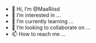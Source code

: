 - 👋 Hi, I’m @MaaRiisd
- 👀 I’m interested in ...
- 🌱 I’m currently learning ...
- 💞️ I’m looking to collaborate on ...
- 📫 How to reach me ...

<!---
MaaRiisd/MaaRiisd is a ✨ special ✨ repository because its `README.md` (this file) appears on your GitHub profile.
You can click the Preview link to take a look at your changes.
--->
